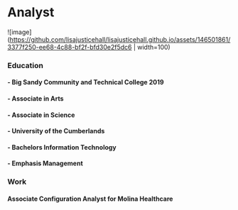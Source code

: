# Analyst

![image](https://github.com/lisajusticehall/lisajusticehall.github.io/assets/146501861/3377f250-ee68-4c88-bf2f-bfd30e2f5dc6 | width=100)
### Education
#### - Big Sandy Community and Technical College 2019
 #### - Associate in Arts
 #### - Associate in Science

#### - University of the Cumberlands
 #### - Bachelors Information Technology
 #### - Emphasis Management

### Work
 #### Associate Configuration Analyst for Molina Healthcare
